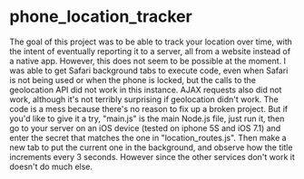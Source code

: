 phone_location_tracker
======================

The goal of this project was to be able to track your location over time, with the intent of eventually reporting it to a server, all from a website instead of a native app. However, this does not seem to be possible at the moment. I was able to get Safari background tabs to execute code, even when Safari is not being used or when the phone is locked, but the calls to the geolocation API did not work in this instance. AJAX requests also did not work, although it's not terribly surprising if geolocation didn't work. The code is a mess because there's no reason to fix up a broken project. But if you'd like to give it a try, "main.js" is the main Node.js file, just run it, then go to your server on an iOS device (tested on iphone 5S and iOS 7.1) and enter the secret that matches the one in "location_routes.js". Then make a new tab to put the current one in the background, and observe how the title increments every 3 seconds. However since the other services don't work it doesn't do much else.
